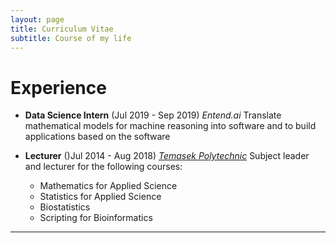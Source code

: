 ```yaml
---
layout: page
title: Curriculum Vitae
subtitle: Course of my life
---
```


# Experience

- **Data Science Intern** (Jul 2019 - Sep 2019) 
  *Entend.ai* 
  Translate mathematical models for machine reasoning into software and to build applications based on the software 

- **Lecturer** ()Jul 2014 - Aug 2018) 
  [*Temasek Polytechnic*](https://www.tp.edu.sg/) 
  Subject leader and lecturer for the following courses:  
  - Mathematics for Applied Science
  - Statistics for Applied Science 
  - Biostatistics
  - Scripting for Bioinformatics

---
  
